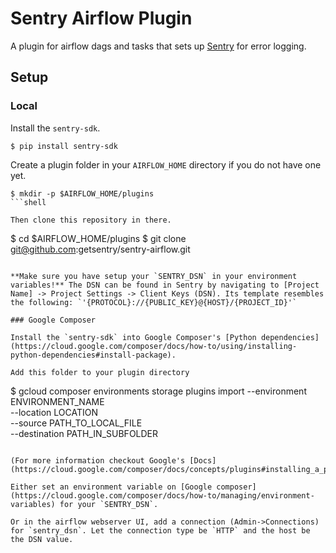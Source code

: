 # Sentry Airflow Plugin

A plugin for airflow dags and tasks that sets up [Sentry](sentry.io) for error logging.  

## Setup

### Local

Install the `sentry-sdk`.

```
$ pip install sentry-sdk
```

Create a plugin folder in your `AIRFLOW_HOME` directory if you do not have one yet.

```
$ mkdir -p $AIRFLOW_HOME/plugins
```shell

Then clone this repository in there.

```
$ cd $AIRFLOW_HOME/plugins
$ git clone git@github.com:getsentry/sentry-airflow.git
```shell

**Make sure you have setup your `SENTRY_DSN` in your environment variables!** The DSN can be found in Sentry by navigating to [Project Name] -> Project Settings -> Client Keys (DSN). Its template resembles the following: `'{PROTOCOL}://{PUBLIC_KEY}@{HOST}/{PROJECT_ID}'`

### Google Composer

Install the `sentry-sdk` into Google Composer's [Python dependencies](https://cloud.google.com/composer/docs/how-to/using/installing-python-dependencies#install-package).

Add this folder to your plugin directory

```
$ gcloud composer environments storage plugins import --environment ENVIRONMENT_NAME \
    --location LOCATION \
    --source PATH_TO_LOCAL_FILE \
    --destination PATH_IN_SUBFOLDER
```shell

(For more information checkout Google's [Docs](https://cloud.google.com/composer/docs/concepts/plugins#installing_a_plugin))

Either set an environment variable on [Google composer](https://cloud.google.com/composer/docs/how-to/managing/environment-variables) for your `SENTRY_DSN`.

Or in the airflow webserver UI, add a connection (Admin->Connections) for `sentry_dsn`. Let the connection type be `HTTP` and the host be the DSN value.
